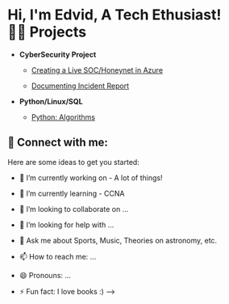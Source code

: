 <h1>Hi, I'm Edvid, A Tech Ethusiast! <br/><a Cybersecurity Professional</a> <a 

<h2>👨‍💻 Projects</h2>

- <b>CyberSecurity Project</b>
  - [Creating a Live SOC/Honeynet in Azure](https://github.com/Ultrainstinct1995/SandBox)
   
  - [Documenting Incident Report](https://github.com/Ultrainstinct1995/Incident-Response/blob/main/README.md) <b><i></b></i>

- <b>Python/Linux/SQL</b>
  - [Python: Algorithms](https://github.com/Ultrainstinct1995/Python)


<h2> 🤳 Connect with me:</h2>


Here are some ideas to get you started:

- 🔭 I’m currently working on - A lot of things!
  
- 🌱 I’m currently learning - CCNA
- 👯 I’m looking to collaborate on ...
- 🤔 I’m looking for help with ...
- 💬 Ask me about Sports, Music, Theories on astronomy, etc.
- 📫 How to reach me: ...
- 😄 Pronouns: ...
- ⚡ Fun fact: I love books :)
-->

